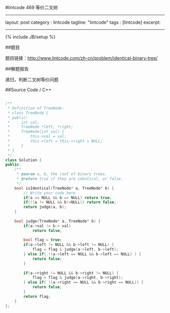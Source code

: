#lintcode 469 等价二叉树

---
layout: post
category : lintcode
tagline: "lintcode"
tags : [lintcode]
excerpt: 

---
{% include JB/setup %}

##题目

题目链接：http://www.lintcode.com/zh-cn/problem/identical-binary-tree/

##解题报告

递归，判断二叉树等价问题

##Source Code / C++ 

```C++

/**
 * Definition of TreeNode:
 * class TreeNode {
 * public:
 *     int val;
 *     TreeNode *left, *right;
 *     TreeNode(int val) {
 *         this->val = val;
 *         this->left = this->right = NULL;
 *     }
 * }
 */
class Solution {
public:
    /**
     * @aaram a, b, the root of binary trees.
     * @return true if they are identical, or false.
     */
    bool isIdentical(TreeNode* a, TreeNode* b) {
        // Write your code here
        if(a == NULL && b == NULL) return true;
        if(!(a != NULL && b!=NULL)) return false;
        return judge(a, b);
    }
    
    bool judge(TreeNode* a, TreeNode* b) {
        if(a->val != b-> val)
            return false;
            
        bool flag = true;
        if(a->left != NULL && b->left != NULL) {
            flag = flag & judge(a->left, b->left);
        } else if( !(a->left == NULL && b->left == NULL) ) {
            return false;
        }
        
        if(a->right != NULL && b->right != NULL) {
            flag = flag & judge(a->right, b->right);
        } else if( !(a->right == NULL && b->right == NULL)) {
            return false;
        }
        return flag;
    }
};

```
